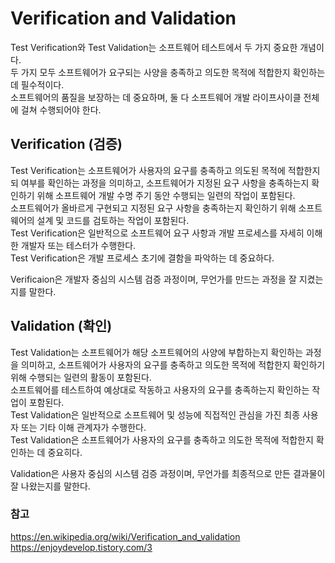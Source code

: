 # Verification and Validation
Test Verification와 Test Validation는 소프트웨어 테스트에서 두 가지 중요한 개념이다.   
두 가지 모두 소프트웨어가 요구되는 사양을 충족하고 의도한 목적에 적합한지 확인하는 데 필수적이다.   
소프트웨어의 품질을 보장하는 데 중요하며, 둘 다 소프트웨어 개발 라이프사이클 전체에 걸쳐 수행되어야 한다.

## Verification (검증)
Test Verification는 소프트웨어가 사용자의 요구를 충족하고 의도된 목적에 적합한지되 여부를 확인하는 과정을 의미하고, 소프트웨어가 지정된 요구 사항을 충족하는지 확인하기 위해 소프트웨어 개발 수명 주기 동안 수행되는 일련의 작업이 포함된다.   
소프트웨어가 올바르게 구현되고 지정된 요구 사항을 충족하는지 확인하기 위해 소프트웨어의 설계 및 코드를 검토하는 작업이 포함된다.   
Test Verification은 일반적으로 소프트웨어 요구 사항과 개발 프로세스를 자세히 이해한 개발자 또는 테스터가 수행한다.   
Test Verification은 개발 프로세스 초기에 결함을 파악하는 데 중요하다.

Verificaion은 개발자 중심의 시스템 검증 과정이며, 무언가를 만드는 과정을 잘 지켰는지를 말한다.

## Validation (확인)
Test Validation는 소프트웨어가 해당 소프트웨어의 사양에 부합하는지 확인하는 과정을 의미하고, 소프트웨어가 사용자의 요구를 충족하고 의도한 목적에 적합한지 확인하기 위해 수행되는 일련의 활동이 포함된다.   
소프트웨어를 테스트하여 예상대로 작동하고 사용자의 요구를 충족하는지 확인하는 작업이 포함된다.   
Test Validation은 일반적으로 소프트웨어 및 성능에 직접적인 관심을 가진 최종 사용자 또는 기타 이해 관계자가 수행한다.   
Test Validation은 소프트웨어가 사용자의 요구를 충족하고 의도한 목적에 적합한지 확인하는 데 중요히다. 

Validation은 사용자 중심의 시스템 검증 과정이며, 무언가를 최종적으로 만든 결과물이 잘 나왔는지를 말한다.

### 참고
https://en.wikipedia.org/wiki/Verification_and_validation     
https://enjoydevelop.tistory.com/3   

